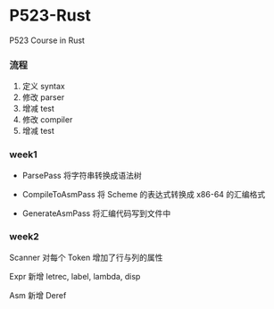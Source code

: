 # P523-Rust
P523 Course in Rust


### 流程

1. 定义 syntax
2. 修改 parser
3. 增减 test
4. 修改 compiler
5. 增减 test

### week1

+ ParsePass
将字符串转换成语法树

+ CompileToAsmPass
将 Scheme 的表达式转换成 x86-64 的汇编格式

+ GenerateAsmPass
将汇编代码写到文件中

### week2

Scanner 对每个 Token 增加了行与列的属性

Expr 新增 letrec, label, lambda, disp

Asm 新增 Deref
